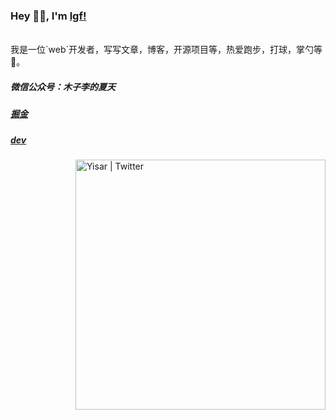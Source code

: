 ### Hey 👋🏽, I'm [lgf!](https://blog.lgf196.top/)

<br/>
我是一位`web`开发者，写写文章，博客，开源项目等，热爱跑步，打球，掌勺等 🤔。

##### 微信公众号：木子李的夏天

##### [掘金](https://juejin.cn/user/3685218706795783)

##### [dev](https://dev.to/lgf196)

 <img align="right" alt="Yisar | Twitter" width="400px" src="https://media.giphy.com/media/SWoSkN6DxTszqIKEqv/giphy.gif" />
